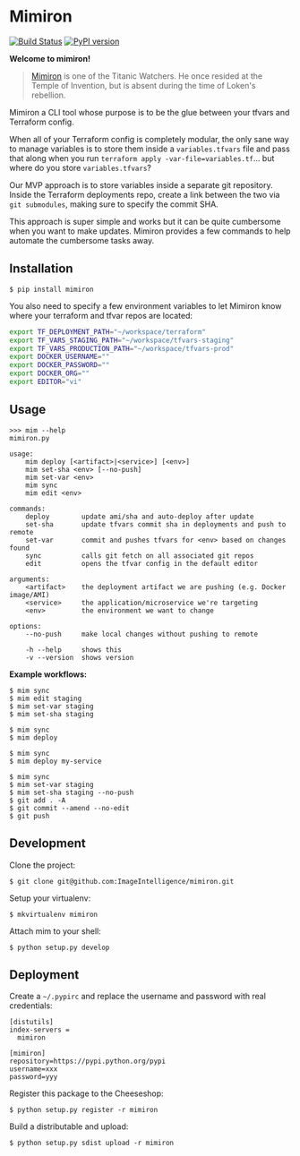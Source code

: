 # Mimiron

[![Build Status](https://travis-ci.org/ImageIntelligence/mimiron.svg?branch=master)](https://travis-ci.org/ImageIntelligence/mimiron)
[![PyPI version](https://badge.fury.io/py/mimiron.svg)](https://badge.fury.io/py/mimiron)

**Welcome to mimiron!**

> [Mimiron](http://www.wowhead.com/npc=33350/mimiron) is one of the Titanic Watchers. He once resided at the Temple of Invention, but is absent during the time of Loken's rebellion.

Mimiron a CLI tool whose purpose is to be the glue between your tfvars and Terraform config.

When all of your Terraform config is completely modular, the only sane way to manage variables is to store them inside a `variables.tfvars` file and pass that along when you run `terraform apply -var-file=variables.tf`... but where do you store `variables.tfvars`?

Our MVP approach is to store variables inside a separate git repository. Inside the Terraform deployments repo, create a link between the two via `git submodules`, making sure to specify the commit SHA.

This approach is super simple and works but it can be quite cumbersome when you want to make updates. Mimiron provides a few commands to help automate the cumbersome tasks away.

## Installation

```
$ pip install mimiron
```

You also need to specify a few environment variables to let Mimiron know where your terraform and tfvar repos are located:

```bash
export TF_DEPLOYMENT_PATH="~/workspace/terraform"
export TF_VARS_STAGING_PATH="~/workspace/tfvars-staging"
export TF_VARS_PRODUCTION_PATH="~/workspace/tfvars-prod"
export DOCKER_USERNAME=""
export DOCKER_PASSWORD=""
export DOCKER_ORG=""
export EDITOR="vi"
```

## Usage

```
>>> mim --help
mimiron.py

usage:
    mim deploy [<artifact>|<service>] [<env>]
    mim set-sha <env> [--no-push]
    mim set-var <env>
    mim sync
    mim edit <env>

commands:
    deploy        update ami/sha and auto-deploy after update
    set-sha       update tfvars commit sha in deployments and push to remote
    set-var       commit and pushes tfvars for <env> based on changes found
    sync          calls git fetch on all associated git repos
    edit          opens the tfvar config in the default editor

arguments:
    <artifact>    the deployment artifact we are pushing (e.g. Docker image/AMI)
    <service>     the application/microservice we're targeting
    <env>         the environment we want to change

options:
    --no-push     make local changes without pushing to remote

    -h --help     shows this
    -v --version  shows version
```

**Example workflows:**

```
$ mim sync
$ mim edit staging
$ mim set-var staging
$ mim set-sha staging
```

```
$ mim sync
$ mim deploy
```

```
$ mim sync
$ mim deploy my-service
```

```
$ mim sync
$ mim set-var staging
$ mim set-sha staging --no-push
$ git add . -A
$ git commit --amend --no-edit
$ git push
```

## Development

Clone the project:

```
$ git clone git@github.com:ImageIntelligence/mimiron.git
```

Setup your virtualenv:

```
$ mkvirtualenv mimiron
```

Attach mim to your shell:

```
$ python setup.py develop
```

## Deployment

Create a `~/.pypirc` and replace the username and password with real credentials:

```
[distutils]
index-servers =
  mimiron

[mimiron]
repository=https://pypi.python.org/pypi
username=xxx
password=yyy
```

Register this package to the Cheeseshop:

```
$ python setup.py register -r mimiron
```

Build a distributable and upload:

```
$ python setup.py sdist upload -r mimiron
```
